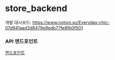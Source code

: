 # store_backend
개발 대시보드: https://www.notion.so/Everyday-chic-07d941aad3d8479e9edb77fe8fb0f501

### **API 엔드포인트**
[엔드포인트](https://www.notion.so/4bf806a01e13447cb70db35be3bd308e?pvs=21)
